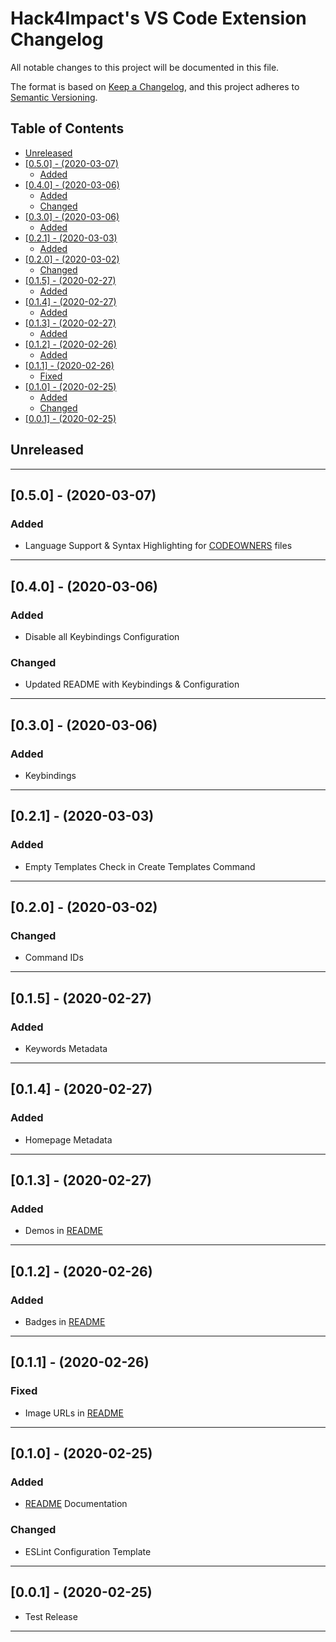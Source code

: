# Hack4Impact's VS Code Extension Changelog <!-- omit in toc -->

All notable changes to this project will be documented in this file.

The format is based on [Keep a Changelog](http://keepachangelog.com/), and this project adheres to [Semantic Versioning](https://semver.org/spec/v2.0.0.html).

## Table of Contents <!-- omit in toc -->

- [Unreleased](#unreleased)
- [[0.5.0] - (2020-03-07)](#050---2020-03-07)
  - [Added](#added)
- [[0.4.0] - (2020-03-06)](#040---2020-03-06)
  - [Added](#added-1)
  - [Changed](#changed)
- [[0.3.0] - (2020-03-06)](#030---2020-03-06)
  - [Added](#added-2)
- [[0.2.1] - (2020-03-03)](#021---2020-03-03)
  - [Added](#added-3)
- [[0.2.0] - (2020-03-02)](#020---2020-03-02)
  - [Changed](#changed-1)
- [[0.1.5] - (2020-02-27)](#015---2020-02-27)
  - [Added](#added-4)
- [[0.1.4] - (2020-02-27)](#014---2020-02-27)
  - [Added](#added-5)
- [[0.1.3] - (2020-02-27)](#013---2020-02-27)
  - [Added](#added-6)
- [[0.1.2] - (2020-02-26)](#012---2020-02-26)
  - [Added](#added-7)
- [[0.1.1] - (2020-02-26)](#011---2020-02-26)
  - [Fixed](#fixed)
- [[0.1.0] - (2020-02-25)](#010---2020-02-25)
  - [Added](#added-8)
  - [Changed](#changed-2)
- [[0.0.1] - (2020-02-25)](#001---2020-02-25)

## Unreleased

---

## [0.5.0] - (2020-03-07)

### Added

- Language Support & Syntax Highlighting for [CODEOWNERS] files

---

## [0.4.0] - (2020-03-06)

### Added

- Disable all Keybindings Configuration

### Changed

- Updated README with Keybindings & Configuration

---

## [0.3.0] - (2020-03-06)

### Added

- Keybindings

---

## [0.2.1] - (2020-03-03)

### Added

- Empty Templates Check in Create Templates Command

---

## [0.2.0] - (2020-03-02)

### Changed

- Command IDs

---

## [0.1.5] - (2020-02-27)

### Added

- Keywords Metadata

---

## [0.1.4] - (2020-02-27)

### Added

- Homepage Metadata

---

## [0.1.3] - (2020-02-27)

### Added

- Demos in [README]

---

## [0.1.2] - (2020-02-26)

### Added

- Badges in [README]

---

## [0.1.1] - (2020-02-26)

### Fixed

- Image URLs in [README]

---

## [0.1.0] - (2020-02-25)

### Added

- [README] Documentation

### Changed

- ESLint Configuration Template

---

## [0.0.1] - (2020-02-25)

- Test Release

---

<!-- Start Reference Links -->

[readme]: https://github.com/hack4impact/vscode-extension#readme
[codeowners]: https://docs.github.com/en/github/creating-cloning-and-archiving-repositories/about-code-owners
